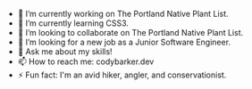 <!--![Header](./github-header-image.png) -->
- 🔭 I’m currently working on The Portland Native Plant List.
- 🌱 I’m currently learning CSS3.
- 👯 I’m looking to collaborate on The Portland Native Plant List.
- 🤔 I’m looking for a new job as a Junior Software Engineer.
- 💬 Ask me about my skills!
- 📫 How to reach me: codybarker.dev
- ⚡ Fun fact: I'm an avid hiker, angler, and conservationist.
